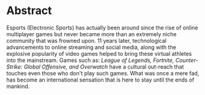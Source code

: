 # Abstract
Esports (Electronic Sports) has actually been around since the rise of online multiplayer games but never became more than an extremely
niche community that was frowned upon. 11 years later, technological advancements to online streaming and social media, along with the
explosive popularity of video games helped to bring these virtual athletes into the mainstream. Games such as: *League of Legends,
Fortnite, Counter-Strike: Global Offensive, and Overwatch* have a cultural out-reach that touches even those who don't play such games.
What was once a mere fad, has become an international sensation that is here to stay until the ends of mankind.

